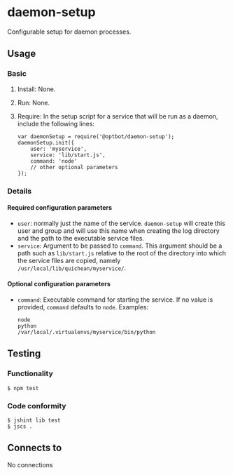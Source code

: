 daemon-setup
===
Configurable setup for daemon processes.

Usage
---
### Basic
1.  Install: None.
2.  Run: None.
3.  Require: In the setup script for a service that will
    be run as a daemon, include the following lines:

        var daemonSetup = require('@optbot/daemon-setup');
        daemonSetup.init({
            user: 'myservice',
            service: 'lib/start.js',
            command: 'node'
            // other optional parameters
        });
       
### Details
#### Required configuration parameters
-   `user`: normally just the name of the service. `daemon-setup` will
    create this user and group and will use this name when creating the log
    directory and the path to the executable service files.
-   `service`: Argument to be passed to `command`. This argument
    should be a path such as `lib/start.js` relative to the root of
    the directory into which the service files are copied, namely
    `/usr/local/lib/quichean/myservice/`.

#### Optional configuration parameters
-   `command`: Executable command for starting the service. If no value
    is provided, `command` defaults to `node`. Examples:
    
        node
        python
        /var/local/.virtualenvs/myservice/bin/python


Testing
---
### Functionality
    $ npm test

### Code conformity
    $ jshint lib test
    $ jscs .

Connects to
---
No connections
